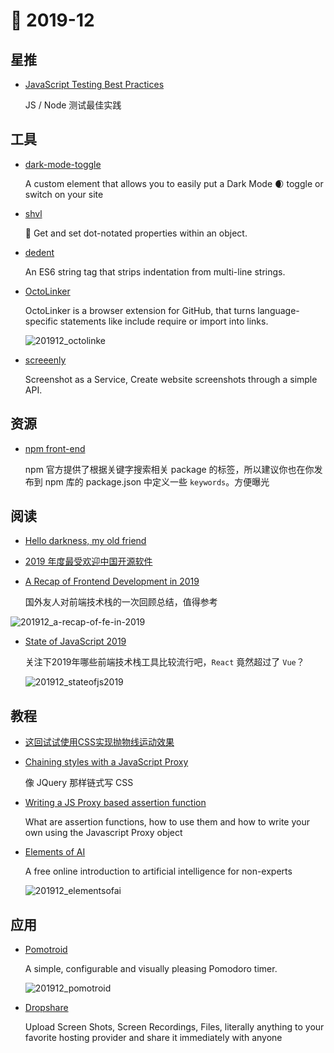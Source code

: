 # 📖 2019-12

## 星推

* [JavaScript Testing Best Practices](https://github.com/goldbergyoni/javascript-testing-best-practices#)

    JS / Node 测试最佳实践

## 工具

- [dark-mode-toggle](https://github.com/GoogleChromeLabs/dark-mode-toggle)

    A custom element that allows you to easily put a Dark Mode 🌒 toggle or switch on your site

- [shvl](https://github.com/robinvdvleuten/shvl)

    🚧 Get and set dot-notated properties within an object.

- [dedent](https://github.com/dmnd/dedent)

    An ES6 string tag that strips indentation from multi-line strings.

- [OctoLinker](https://octolinker.now.sh/)

    OctoLinker is a browser extension for GitHub, that turns language-specific statements like include require or import into links.
    
    ![201912_octolinke](http://xlbd.me/content/images/2019/12/201912_octolinker.jpg)


- [screeenly](http://screeenly.com/)

    Screenshot as a Service, Create website screenshots through a simple API.

## 资源

* [npm front-end](https://www.npmjs.com/search?q=keywords:front-end&page=0&ranking=optimal)
    
    npm 官方提供了根据关键字搜索相关 package 的标签，所以建议你也在你发布到 npm 库的 package.json 中定义一些 `keywords`。方便曝光

## 阅读

- [Hello darkness, my old friend](https://web.dev/prefers-color-scheme/)

- [2019 年度最受欢迎中国开源软件](https://www.oschina.net/project/top_cn_2019)

- [A Recap of Frontend Development in 2019](https://levelup.gitconnected.com/a-recap-of-frontend-development-in-2019-1e7d07966d6c)

    国外友人对前端技术栈的一次回顾总结，值得参考

![201912_a-recap-of-fe-in-2019](http://xlbd.me/content/images/2019/12/201912_a-recap-of-fe-in-2019.png)

  
- [State of JavaScript 2019](https://2019.stateofjs.com/)
    
    关注下2019年哪些前端技术栈工具比较流行吧，`React` 竟然超过了 `Vue`？
    
    ![201912_stateofjs2019](http://xlbd.me/content/images/2019/12/201912_stateofjs2019.jpg)


## 教程

- [这回试试使用CSS实现抛物线运动效果](https://www.zhangxinxu.com/wordpress/2018/08/css-css3-%e6%8a%9b%e7%89%a9%e7%ba%bf%e5%8a%a8%e7%94%bb/)

- [Chaining styles with a JavaScript Proxy](https://tobiasahlin.com/blog/chaining-styles-with-proxy/)

    像 JQuery 那样链式写 CSS

- [Writing a JS Proxy based assertion function](https://medium.com/fiverr-engineering/writing-a-js-proxy-based-assertion-function-5a7359df9f9b)

    What are assertion functions, how to use them and how to write your own using the Javascript Proxy object
    
- [Elements of AI](https://www.elementsofai.com/)

   A free online introduction to artificial intelligence for non-experts
   
   ![201912_elementsofai](http://xlbd.me/content/images/2019/12/201912_elementsofai.jpg)


## 应用

- [Pomotroid](https://splode.github.io/pomotroid/)

    A simple, configurable and visually pleasing Pomodoro timer.
    
    ![201912_pomotroid](http://xlbd.me/content/images/2019/12/201912_pomotroid.jpg)

    
- [Dropshare](https://dropshare.app/)
    
    Upload Screen Shots, Screen Recordings, Files, literally anything to your favorite hosting provider and share it immediately with anyone